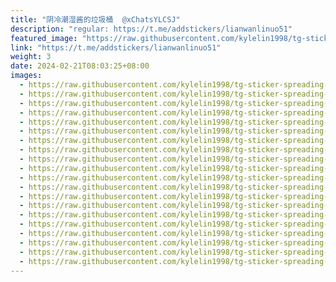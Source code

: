 ```yaml
---
title: "阴冷潮湿酱的垃圾桶  @xChatsYLCSJ"
description: "regular: https://t.me/addstickers/lianwanlinuo51"
featured_image: "https://raw.githubusercontent.com/kylelin1998/tg-sticker-spreading-worldwide-images/main/img/fbbd0d26-4b17-487b-b04e-b3c403a2dcf1.jpg"
link: "https://t.me/addstickers/lianwanlinuo51"
weight: 3
date: 2024-02-21T08:03:25+08:00
images:
  - https://raw.githubusercontent.com/kylelin1998/tg-sticker-spreading-worldwide-images/main/img/fbbd0d26-4b17-487b-b04e-b3c403a2dcf1.jpg
  - https://raw.githubusercontent.com/kylelin1998/tg-sticker-spreading-worldwide-images/main/img/892a0fcf-a4ec-41c9-b392-8d4cb08439d9.jpg
  - https://raw.githubusercontent.com/kylelin1998/tg-sticker-spreading-worldwide-images/main/img/28fa59e3-1367-49ea-92ec-1bddcb9db294.jpg
  - https://raw.githubusercontent.com/kylelin1998/tg-sticker-spreading-worldwide-images/main/img/ac36fc96-e408-43c4-8d8a-a0e8860e0906.jpg
  - https://raw.githubusercontent.com/kylelin1998/tg-sticker-spreading-worldwide-images/main/img/e9e70966-f14a-40ba-84fe-54a048c52e90.jpg
  - https://raw.githubusercontent.com/kylelin1998/tg-sticker-spreading-worldwide-images/main/img/8d26fb03-03ff-44fe-8784-f5b51ba68af4.jpg
  - https://raw.githubusercontent.com/kylelin1998/tg-sticker-spreading-worldwide-images/main/img/b5b0e3ed-b5b1-4acc-8e3a-caff550b9e26.jpg
  - https://raw.githubusercontent.com/kylelin1998/tg-sticker-spreading-worldwide-images/main/img/46e2c967-17d3-479c-94f0-7aa2239d5c9c.jpg
  - https://raw.githubusercontent.com/kylelin1998/tg-sticker-spreading-worldwide-images/main/img/d019251e-b2ce-44b5-9ea9-f4896f28c140.jpg
  - https://raw.githubusercontent.com/kylelin1998/tg-sticker-spreading-worldwide-images/main/img/d557c030-4599-43c0-81a0-1b42b428239a.jpg
  - https://raw.githubusercontent.com/kylelin1998/tg-sticker-spreading-worldwide-images/main/img/363014c1-7a95-4e57-9252-4d462cac1e8a.jpg
  - https://raw.githubusercontent.com/kylelin1998/tg-sticker-spreading-worldwide-images/main/img/a68412de-0cec-4a1e-a3dd-45fc6d271d0c.jpg
  - https://raw.githubusercontent.com/kylelin1998/tg-sticker-spreading-worldwide-images/main/img/5766a5bf-9e88-4b0d-a5e6-2242d11dcdab.jpg
  - https://raw.githubusercontent.com/kylelin1998/tg-sticker-spreading-worldwide-images/main/img/a6fe7567-c34e-4e31-9b5e-608589b4d1ca.jpg
  - https://raw.githubusercontent.com/kylelin1998/tg-sticker-spreading-worldwide-images/main/img/ddab0575-384f-4587-896a-d35c3b8bf58f.jpg
  - https://raw.githubusercontent.com/kylelin1998/tg-sticker-spreading-worldwide-images/main/img/8ec46515-93d0-48bd-882e-1ef14101845e.jpg
  - https://raw.githubusercontent.com/kylelin1998/tg-sticker-spreading-worldwide-images/main/img/f5b88bd1-27d3-4b73-a43f-40a433e5515d.jpg
  - https://raw.githubusercontent.com/kylelin1998/tg-sticker-spreading-worldwide-images/main/img/b254a324-a833-4cc9-bf15-ec326dbb8587.jpg
  - https://raw.githubusercontent.com/kylelin1998/tg-sticker-spreading-worldwide-images/main/img/ecc23dfc-bc91-43e2-acaa-3b47c92044ab.jpg
  - https://raw.githubusercontent.com/kylelin1998/tg-sticker-spreading-worldwide-images/main/img/5613957d-eca8-4e0d-a504-fcec7a05af7d.jpg
---
```


